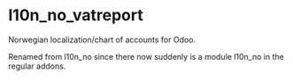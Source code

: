 l10n_no_vatreport
=================

Norwegian localization/chart of accounts for Odoo.

Renamed from l10n_no since there now suddenly is a module l10n_no in the regular addons.

